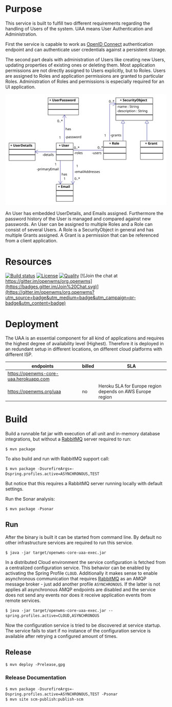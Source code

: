 # Purpose
This service is built to fulfill two different requirements regarding the handling of Users of the system. UAA means User Authentication
and Administration.

First the service is capable to
work as [OpenID Connect](http://openid.net/connect) authentication endpoint and can authenticate user credentials against a persistent
storage.

The second part deals with administration of Users like creating new Users, updating properties of existing ones or deleting them. Most
application permissions are not directly assigned to Users explicitly, but to Roles. Users are assigned to Roles and application permissions
are granted to particular Roles. Administration of Roles and permissions is especially required for an UI application.

![classes][1]

An User has embedded UserDetails, and Emails assigned. Furthermore the password history of the User is managed and compared against new
passwords. An User can be assigned to multiple Roles and a Role can consist of several Users. A Role is a SecurityObject in general and has
multiple Grants assigned. A Grant is a permission that can be referenced from a client application.

# Resources

[![Build status](https://travis-ci.com/openwms/org.openwms.core.uaa.svg?branch=master)](https://travis-ci.com/openwms/org.openwms.core.uaa)
[![License](https://img.shields.io/badge/License-Apache%202.0-blue.svg)](LICENSE)
[![Quality](https://sonarcloud.io/api/project_badges/measure?project=org.openwms:org.openwms.core.uaa&metric=alert_status)](https://sonarcloud.io/dashboard?id=org.openwms:org.openwms.core.uaa)
[![Join the chat at https://gitter.im/openwms/org.openwms](https://badges.gitter.im/Join%20Chat.svg)](https://gitter.im/openwms/org.openwms?utm_source=badge&utm_medium=badge&utm_campaign=pr-badge&utm_content=badge)

# Deployment

The UAA is an essential component for all kind of applications and requires the highest
degree of availability level (Highest). Therefore it is deployed in an redundant setup
in different locations, on different cloud platforms with different ISP.

| endpoints | billed | SLA |
| --------- | ------ | --- |
| https://openwms-core-uaa.herokuapp.com 
  https://openwms.org/uaa | no | Heroku SLA for Europe region depends on AWS Europe region |

# Build

Build a runnable fat jar with execution of all unit and in-memory database integrations, but without a [RabbitMQ](https://www.rabbitmq.com)
server required to run: 

```
$ mvn package
```

To also build and run with RabbitMQ support call:

```
$ mvn package -DsurefireArgs=-Dspring.profiles.active=ASYNCHRONOUS,TEST
```

But notice that this requires a RabbitMQ server running locally with default settings.

Run the Sonar analysis:

```
$ mvn package -Psonar
```

## Run

After the binary is built it can be started from command line. By default no other infrastructure services are required to run this service.

```
$ java -jar target/openwms-core-uaa-exec.jar
```

In a distributed Cloud environment the service configuration is fetched from a centralized configuration service. This behavior can be 
enabled by activating the Spring Profile `CLOUD`. Additionally it makes sense to enable asynchronous communication that requires [RabbitMQ](https://www.rabbitmq.com)
as an AMQP message broker - just add another profile `ASYNCHRONOUS`. If the latter is not applies all asynchronous AMQP endpoints are 
disabled and the service does not send any events nor does it receive application events from remote services.

```
$ java -jar target/openwms-core-uaa-exec.jar --spring.profiles.active=CLOUD,ASYNCHRONOUS
```

Now the configuration service is tried to be discovered at service startup. The service fails to start if no instance of the configuration
service is available after retrying a configured amount of times.

## Release

```
$ mvn deploy -Prelease,gpg
```

### Release Documentation

```
$ mvn package -DsurefireArgs=-Dspring.profiles.active=ASYNCHRONOUS,TEST -Psonar
$ mvn site scm-publish:publish-scm
```

[1]: images/ClassDiagram.svg
